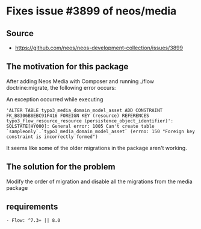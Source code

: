 # Fixes issue #3899 of neos/media

## Source

* https://github.com/neos/neos-development-collection/issues/3899

## The motivation for this package

After adding Neos Media with Composer and running ./flow doctrine:migrate,
the following error occurs:

An exception occurred while executing

```
'ALTER TABLE typo3_media_domain_model_asset ADD CONSTRAINT FK_B8306B8EBC91F416 FOREIGN KEY (resource) REFERENCES typo3_flow_resource_resource (persistence_object_identifier)':
SQLSTATE[HY000]: General error: 1005 Can't create table `sampleonly`.`typo3_media_domain_model_asset` (errno: 150 "Foreign key constraint is incorrectly formed")
```

It seems like some of the older migrations in the package aren't working.

## The solution for the problem

Modify the order of migration and disable all the migrations from the media package

## requirements

```text
- Flow: ^7.3+ || 8.0
```
